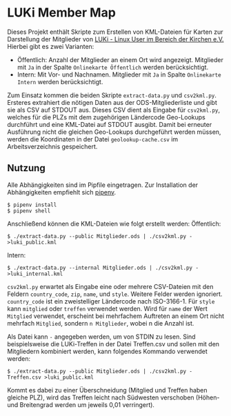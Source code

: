 # LUKi Member Map

Dieses Projekt enthält Skripte zum Erstellen von KML-Dateien für Karten zur
Darstellung der Mitglieder von [LUKi - Linux User im Bereich der Kirchen e.V.](https://luki.org/)
Hierbei gibt es zwei Varianten:
* Öffentlich: Anzahl der Mitglieder an einem Ort wird angezeigt. Mitglieder mit
  `Ja` in der Spalte `Onlinekarte Öffentlich` werden berücksichtigt.
* Intern: Mit Vor- und Nachnamen. Mitglieder mit `Ja` in Spalte
  `Onlinekarte Intern` werden berücksichtigt.

Zum Einsatz kommen die beiden Skripte `extract-data.py` und `csv2kml.py`. Ersteres
extrahiert die nötigen Daten aus der ODS-Mitgliederliste und gibt sie als CSV
auf STDOUT aus. Dieses CSV dient als Eingabe für `csv2kml.py`, welches für die
PLZs mit dem zugehörigen Ländercode Geo-Lookups durchführt und eine KML-Datei
auf STDOUT ausgibt. Damit bei erneuter Ausführung nicht die gleichen Geo-Lookups
durchgeführt werden müssen, werden die Koordinaten in der Datei
`geolookup-cache.csv` im Arbeitsverzeichnis gespeichert.

## Nutzung

Alle Abhängigkeiten sind im Pipfile eingetragen. Zur Installation der
Abhängigkeiten empfiehlt sich [pipenv](https://pipenv.readthedocs.io/).
```console
$ pipenv install
$ pipenv shell
```
Anschließend können die KML-Dateien wie folgt erstellt werden:
Öffentlich:
```console
$ ./extract-data.py --public Mitglieder.ods | ./csv2kml.py - >luki_public.kml
```
Intern:
```console
$ ./extract-data.py --internal Mitglieder.ods | ./csv2kml.py - >luki_internal.kml
```

`csv2kml.py` erwartet als Eingabe eine oder mehrere CSV-Dateien mit den Feldern
`country_code`, `zip`, `name`, und `style`. Weitere Felder werden ignoriert.
`country_code` ist ein zweistelliger Ländercode nach ISO-3166-1. Für `style`
kann `mitglied` oder `treffen` verwendet werden. Wird für `name` der Wert
`Mitglied` verwendet, erscheint bei mehrfachem Auftreten an einem Ort nicht
mehrfach `Mitglied`, sondern `n Mitglieder`, wobei n die Anzahl ist.

Als Datei kann `-` angegeben werden, um von STDIN zu lesen.
Sind beispielsweise die LUKi-Treffen in der Datei Treffen.csv und sollen mit
den Mitgliedern kombiniert werden, kann folgendes Kommando verwendet werden:
```console
$ ./extract-data.py --public Mitglieder.ods | ./csv2kml.py - Treffen.csv >luki_public.kml
```

Kommt es dabei zu einer Überschneidung (Mitglied und Treffen haben gleiche PLZ),
wird das Treffen leicht nach Südwesten verschoben (Höhen- und Breitengrad werden
um jeweils 0,01 verringert).
